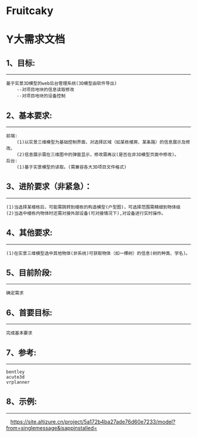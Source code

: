 # Fruitcaky
# Y大需求文档

## 1、目标:

----
    基于实景3D模型的web后台管理系统(3D模型由软件导出)
        --对项目地块的信息读取修改
        --对项目地块的设备控制
## 2、基本要求:

----
    前端:
        (1)以实景三维模型为基础控制界面，对选择区域（如某栋楼房、某条路）的信息展示及修改。
        (2)信息展示需在三维图中的弹窗显示，修改需再议(是否在非3D模型页面中修改)。
    后台:
        (1)基于实景模型的读取。(需兼容各大3D项目文件格式)
## 3、进阶要求（非紧急）：

----
    (1)当选择某楼栋后，可能需跳转到楼栋的构造模型(户型图)，可选择范围需精细到物体级
    (2)当选中楼栋内物体时还需对接外部设备(可对接情况下),对设备进行实时操作。
## 4、其他要求:

----
    (1)在实景三维模型选中其他物体(非系统)可获取物体（如一棵树）的信息(树的种类、学名)。
## 5、目前阶段:

----
    确定需求
## 6、首要目标:

----
    完成基本要求
## 7、参考:

----
    bentley
    acute3d
    vrplanner
## 8、示例:

----
    https://site.altizure.cn/project/5a172b4ba27ade76d60e7233/model?from=singlemessage&isappinstalled=
